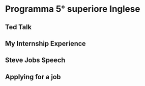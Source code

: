 # Programma 5° superiore Inglese

## Ted Talk

## My Internship Experience

## Steve Jobs Speech

## Applying for a job

## 
<!--stackedit_data:
eyJoaXN0b3J5IjpbLTE5ODI0MjQwMTIsMTkyMDY0NjI2MCwtMj
A4ODc0NjYxMl19
-->
